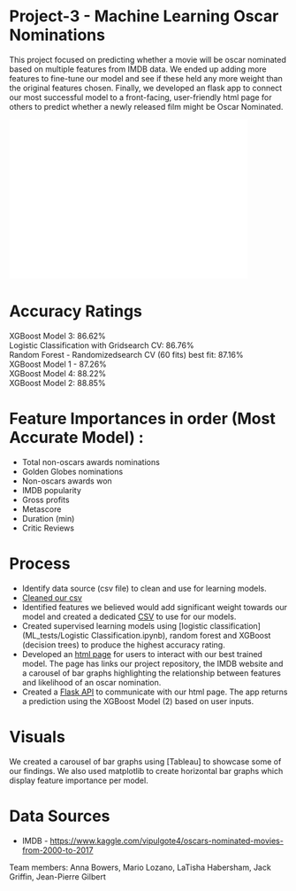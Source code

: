 # Project-3 - Machine Learning Oscar Nominations
This project focused on predicting whether a movie will be oscar nominated based on multiple features from IMDB data. We ended up adding more features to fine-tune our model and see if these held any more weight than the original features chosen. Finally, we developed an flask app to connect our most successful model to a front-facing, user-friendly html page for others to predict whether a newly released film might be Oscar Nominated.   

![Screen Shot 2021-03-30 at 5 29 45 PM](https://github.com/eenabow/oscar_nominations/blob/b5f18564e824b8558795b13f25b057d74796e60b/ML_tests/xgbmodel2_importantfeatures.png)

# Accuracy Ratings
XGBoost Model 3: 86.62%  
Logistic Classification with Gridsearch CV: 86.76%  
Random Forest - Randomizedsearch CV (60 fits) best fit: 87.16%  
XGBoost Model 1 - 87.26%  
XGBoost Model 4: 88.22%  
XGBoost Model 2: 88.85%   


# Feature Importances in order (Most Accurate Model) : 
* Total non-oscars awards nominations       
* Golden Globes nominations   
* Non-oscars awards won           
* IMDB popularity              
* Gross profits                     
* Metascore                
* Duration (min)                 
* Critic Reviews          


# Process 
* Identify data source (csv file) to clean and use for learning models. 
* [Cleaned our csv](data/Cleaning_original.ipynb)  
* Identified features we believed would add significant weight towards our model and created a dedicated [CSV](data/oscars_df.csv) to use for our models.
* Created supervised learning models using [logistic classification](ML_tests/Logistic Classification.ipynb), random forest and XGBoost (decision trees) to produce the highest accuracy rating.
* Developed an [html page](templates/predictions.html) for users to interact with our best trained model. The page has links our project repository, the IMDB website and a carousel of bar graphs highlighting the relationship between features and likelihood of an oscar nomination.
* Created a [Flask API](app1.py) to communicate with our html page. The app returns a prediction using the XGBoost Model (2) based on user inputs.

# Visuals 
We created a carousel of bar graphs using [Tableau] to showcase some of our findings. We also used matplotlib to create horizontal bar graphs which display feature importance per model.

# Data Sources 
* IMDB - https://www.kaggle.com/vipulgote4/oscars-nominated-movies-from-2000-to-2017


Team members: Anna Bowers, Mario Lozano, LaTisha Habersham, Jack Griffin, Jean-Pierre Gilbert
